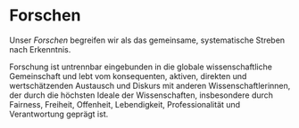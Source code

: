 <!--
   NAME - The NAME of this project is:
ethos

  FILE - The FILENAME of the current file is:
/a1.md

  CREATION - This project was CREATED on:
2017-01-28-16:15:00 UTC

  MODIFICATION - This project was last MODIFIED on:
2017-01-28-16:15:00 UTC

  VERSION - The current VERSION of this project is:
<git-commit-hash>-2017-01-28-16:15:00 UTC

  CREATOR(S) - This project was CREATED by:
Michael Czechowski, Martin Maga

  CONTACT - You can CONTACT the creator(s) or developer(s) of this project at:
E-Mail: mail@martinmaga.de

  COPYRIGHT - The COPYRIGHT holder of this project is:
COPYRIGHT (c) 2016 Martin Maga

  LICENSE - This project is LICENSED under the following license:
Martin Maga 2016 CC BY-SA 4.0 https://creativecommons.org

  SUBFILE – This is a SUBFILE! For more INFORMATION on this project go to:
/README.md
-->
# Forschen
Unser *Forschen* begreifen wir als das gemeinsame, systematische Streben nach Erkenntnis.

Forschung ist untrennbar eingebunden in die globale wissenschaftliche Gemeinschaft und lebt vom konsequenten, aktiven, direkten und wertschätzenden Austausch und Diskurs mit anderen Wissenschaftlerinnen, der durch die höchsten Ideale der Wissenschaften, insbesondere durch Fairness, Freiheit, Offenheit, Lebendigkeit, Professionalität und Verantwortung geprägt ist.
